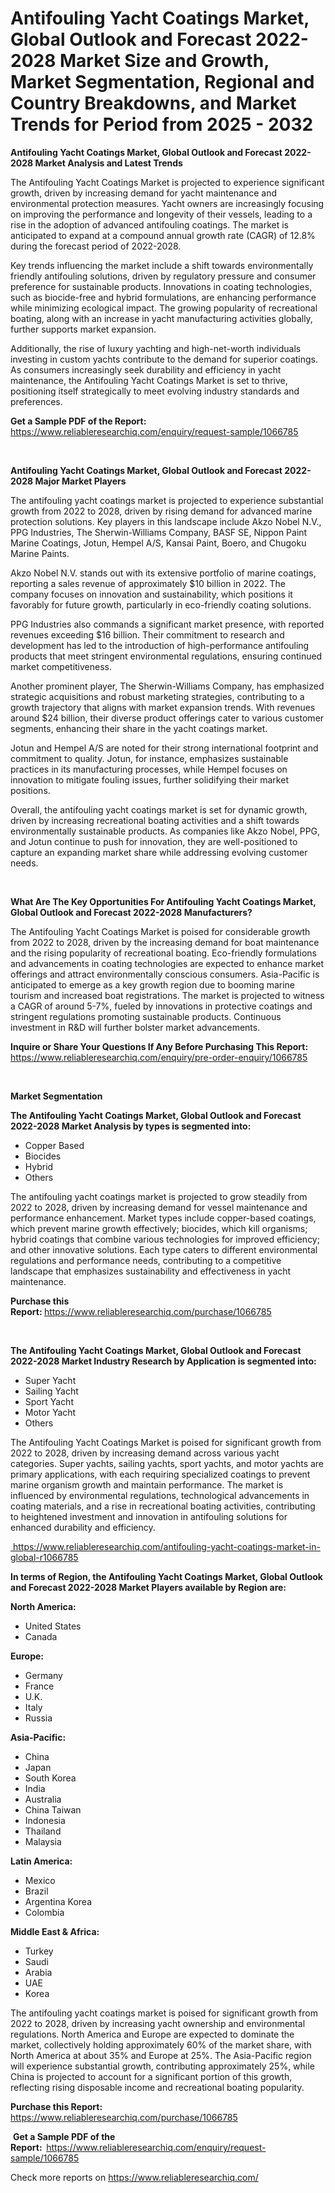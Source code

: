<p><h1>Antifouling Yacht Coatings Market, Global Outlook and Forecast 2022-2028 Market Size and Growth, Market Segmentation, Regional and Country Breakdowns, and Market Trends for Period from 2025 -  2032</h1></p><p><strong>Antifouling Yacht Coatings Market, Global Outlook and Forecast 2022-2028 Market Analysis and Latest Trends</strong></p>
<p><p>The Antifouling Yacht Coatings Market is projected to experience significant growth, driven by increasing demand for yacht maintenance and environmental protection measures. Yacht owners are increasingly focusing on improving the performance and longevity of their vessels, leading to a rise in the adoption of advanced antifouling coatings. The market is anticipated to expand at a compound annual growth rate (CAGR) of 12.8% during the forecast period of 2022-2028.</p><p>Key trends influencing the market include a shift towards environmentally friendly antifouling solutions, driven by regulatory pressure and consumer preference for sustainable products. Innovations in coating technologies, such as biocide-free and hybrid formulations, are enhancing performance while minimizing ecological impact. The growing popularity of recreational boating, along with an increase in yacht manufacturing activities globally, further supports market expansion. </p><p>Additionally, the rise of luxury yachting and high-net-worth individuals investing in custom yachts contribute to the demand for superior coatings. As consumers increasingly seek durability and efficiency in yacht maintenance, the Antifouling Yacht Coatings Market is set to thrive, positioning itself strategically to meet evolving industry standards and preferences.</p></p>
<p><strong>Get a Sample PDF of the Report:&nbsp;</strong> <a href="https://www.reliableresearchiq.com/enquiry/request-sample/1066785?utm_campaign=2821&utm_medium=2&utm_source=Github&utm_content=ia&utm_term=21032025&utm_id=antifouling-yacht-coatings-market-global-outlook-and-forecast-2022-2028">https://www.reliableresearchiq.com/enquiry/request-sample/1066785</a></p>
<p>&nbsp;</p>
<p><strong>Antifouling Yacht Coatings Market, Global Outlook and Forecast 2022-2028 Major Market Players</strong></p>
<p><p>The antifouling yacht coatings market is projected to experience substantial growth from 2022 to 2028, driven by rising demand for advanced marine protection solutions. Key players in this landscape include Akzo Nobel N.V., PPG Industries, The Sherwin-Williams Company, BASF SE, Nippon Paint Marine Coatings, Jotun, Hempel A/S, Kansai Paint, Boero, and Chugoku Marine Paints. </p><p>Akzo Nobel N.V. stands out with its extensive portfolio of marine coatings, reporting a sales revenue of approximately $10 billion in 2022. The company focuses on innovation and sustainability, which positions it favorably for future growth, particularly in eco-friendly coating solutions.</p><p>PPG Industries also commands a significant market presence, with reported revenues exceeding $16 billion. Their commitment to research and development has led to the introduction of high-performance antifouling products that meet stringent environmental regulations, ensuring continued market competitiveness.</p><p>Another prominent player, The Sherwin-Williams Company, has emphasized strategic acquisitions and robust marketing strategies, contributing to a growth trajectory that aligns with market expansion trends. With revenues around $24 billion, their diverse product offerings cater to various customer segments, enhancing their share in the yacht coatings market.</p><p>Jotun and Hempel A/S are noted for their strong international footprint and commitment to quality. Jotun, for instance, emphasizes sustainable practices in its manufacturing processes, while Hempel focuses on innovation to mitigate fouling issues, further solidifying their market positions.</p><p>Overall, the antifouling yacht coatings market is set for dynamic growth, driven by increasing recreational boating activities and a shift towards environmentally sustainable products. As companies like Akzo Nobel, PPG, and Jotun continue to push for innovation, they are well-positioned to capture an expanding market share while addressing evolving customer needs.</p></p>
<p>&nbsp;</p>
<p><strong>What Are The Key Opportunities For Antifouling Yacht Coatings Market, Global Outlook and Forecast 2022-2028 Manufacturers?</strong></p>
<p><p>The Antifouling Yacht Coatings Market is poised for considerable growth from 2022 to 2028, driven by the increasing demand for boat maintenance and the rising popularity of recreational boating. Eco-friendly formulations and advancements in coating technologies are expected to enhance market offerings and attract environmentally conscious consumers. Asia-Pacific is anticipated to emerge as a key growth region due to booming marine tourism and increased boat registrations. The market is projected to witness a CAGR of around 5-7%, fueled by innovations in protective coatings and stringent regulations promoting sustainable products. Continuous investment in R&D will further bolster market advancements.</p></p>
<p><strong>Inquire or Share Your Questions If Any Before Purchasing This Report:</strong> <a href="https://www.reliableresearchiq.com/enquiry/pre-order-enquiry/1066785?utm_campaign=2821&utm_medium=2&utm_source=Github&utm_content=ia&utm_term=21032025&utm_id=antifouling-yacht-coatings-market-global-outlook-and-forecast-2022-2028">https://www.reliableresearchiq.com/enquiry/pre-order-enquiry/1066785</a></p>
<p>&nbsp;</p>
<p><strong>Market Segmentation</strong></p>
<p><strong>The Antifouling Yacht Coatings Market, Global Outlook and Forecast 2022-2028 Market Analysis by types is segmented into:</strong></p>
<p><ul><li>Copper Based</li><li>Biocides</li><li>Hybrid</li><li>Others</li></ul></p>
<p><p>The antifouling yacht coatings market is projected to grow steadily from 2022 to 2028, driven by increasing demand for vessel maintenance and performance enhancement. Market types include copper-based coatings, which prevent marine growth effectively; biocides, which kill organisms; hybrid coatings that combine various technologies for improved efficiency; and other innovative solutions. Each type caters to different environmental regulations and performance needs, contributing to a competitive landscape that emphasizes sustainability and effectiveness in yacht maintenance.</p></p>
<p><strong>Purchase this Report:&nbsp;</strong><a href="https://www.reliableresearchiq.com/purchase/1066785?utm_campaign=2821&utm_medium=2&utm_source=Github&utm_content=ia&utm_term=21032025&utm_id=antifouling-yacht-coatings-market-global-outlook-and-forecast-2022-2028">https://www.reliableresearchiq.com/purchase/1066785</a></p>
<p>&nbsp;</p>
<p><strong>The Antifouling Yacht Coatings Market, Global Outlook and Forecast 2022-2028 Market Industry Research by Application is segmented into:</strong></p>
<p><ul><li>Super Yacht</li><li>Sailing Yacht</li><li>Sport Yacht</li><li>Motor Yacht</li><li>Others</li></ul></p>
<p><p>The Antifouling Yacht Coatings Market is poised for significant growth from 2022 to 2028, driven by increasing demand across various yacht categories. Super yachts, sailing yachts, sport yachts, and motor yachts are primary applications, with each requiring specialized coatings to prevent marine organism growth and maintain performance. The market is influenced by environmental regulations, technological advancements in coating materials, and a rise in recreational boating activities, contributing to heightened investment and innovation in antifouling solutions for enhanced durability and efficiency.</p></p>
<p><a href="https://www.reliableresearchiq.com/antifouling-yacht-coatings-market-in-global-r1066785?utm_campaign=2821&utm_medium=2&utm_source=Github&utm_content=ia&utm_term=21032025&utm_id=antifouling-yacht-coatings-market-global-outlook-and-forecast-2022-2028">&nbsp;https://www.reliableresearchiq.com/antifouling-yacht-coatings-market-in-global-r1066785</a></p>
<p><strong>In terms of Region, the Antifouling Yacht Coatings Market, Global Outlook and Forecast 2022-2028 Market Players available by Region are:</strong></p>
<p>
    <p> <strong> North America: </strong>
        <ul>
            <li>United States</li>
            <li>Canada</li>
        </ul>
        </p> 
    <p> <strong> Europe: </strong>
        <ul>
            <li>Germany</li>
            <li>France</li>
            <li>U.K.</li>
            <li>Italy</li>
            <li>Russia</li>
        </ul>
        </p> 
    <p> <strong> Asia-Pacific: </strong>
        <ul>
            <li>China</li>
            <li>Japan</li>
            <li>South Korea</li>
            <li>India</li>
            <li>Australia</li>
            <li>China Taiwan</li>
            <li>Indonesia</li>
            <li>Thailand</li>
            <li>Malaysia</li>
        </ul>
        </p> 
    <p> <strong> Latin America: </strong>
        <ul>
            <li>Mexico</li>
            <li>Brazil</li>
            <li>Argentina Korea</li>
            <li>Colombia</li>
        </ul>
        </p> 
    <p> <strong> Middle East & Africa: </strong>
        <ul>
            <li>Turkey</li>
            <li>Saudi</li>
            <li>Arabia</li>
            <li>UAE</li>
            <li>Korea</li>
        </ul>
    </p>
    </p>
<p><p>The antifouling yacht coatings market is poised for significant growth from 2022 to 2028, driven by increasing yacht ownership and environmental regulations. North America and Europe are expected to dominate the market, collectively holding approximately 60% of the market share, with North America at about 35% and Europe at 25%. The Asia-Pacific region will experience substantial growth, contributing approximately 25%, while China is projected to account for a significant portion of this growth, reflecting rising disposable income and recreational boating popularity.</p></p>
<p><strong>Purchase this Report: </strong><a href="https://www.reliableresearchiq.com/purchase/1066785?utm_campaign=2821&utm_medium=2&utm_source=Github&utm_content=ia&utm_term=21032025&utm_id=antifouling-yacht-coatings-market-global-outlook-and-forecast-2022-2028">https://www.reliableresearchiq.com/purchase/1066785</a></p>
<p>&nbsp;<strong>Get a Sample PDF of the Report:&nbsp;&nbsp;</strong><a href="https://www.reliableresearchiq.com/enquiry/request-sample/1066785?utm_campaign=2821&utm_medium=2&utm_source=Github&utm_content=ia&utm_term=21032025&utm_id=antifouling-yacht-coatings-market-global-outlook-and-forecast-2022-2028">https://www.reliableresearchiq.com/enquiry/request-sample/1066785</a></p>
<p><strong></strong></p>
<p>Check more reports on <a href="https://www.reliableresearchiq.com/?utm_campaign=2821&utm_medium=2&utm_source=Github&utm_content=ia&utm_term=21032025&utm_id=antifouling-yacht-coatings-market-global-outlook-and-forecast-2022-2028">https://www.reliableresearchiq.com/</a></p>